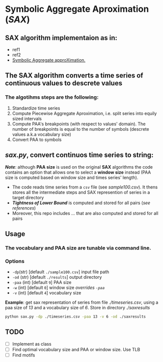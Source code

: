 # Symbolic Aggregate Aproximation (_SAX_)
## SAX algorithm implementaion as in:
* ref1
* ref2
* [Symbolic Aggregate approXimation.](https://jmotif.github.io/sax-vsm_site/morea/algorithm/SAX.html)

## The SAX algorithm converts a time series of continuous values to descrete values
### The algotihms steps are the following:
1. Standardize time series
2. Compute Piecewise Aggregate Aproximation, i.e. split series into equily sized intervals
3. Compute PAA's breakpoints (with respect to values' domain). The number of breakpoints is equal to the number of symbols (descrete values a.k.a vocabulary size) 
4. Convert PAA to symbols

## _sax.py_, convert continuos time series to string:
**_Note_**: although **PAA size** is used on the original **SAX** algorithms the code contains an option that allows one to select a **window size** instead (PAA size is computed based on window size and times series' length).
* The code reads time series from a `csv` file (see _sample100.csv_). It thens stores all the intermediate steps and SAX represention of series in a target directory
* **_Tightness of Lower Bound_** is computed and stored for all pairs (_see references_)
* Moreover, this repo includes ... that are also computed and stored for all pairs

## Usage
### The **vocabulary** and **PAA size** are tunable via command line.
### Options
* `-dp`(str) [default `./sample100.csv`] input file path
* `-od` (str) [default `./results`] output directory 
* `-paa` (int) [default `9`] PAA size 
* `-w` (int) [default `0`] window size _overrides `-paa`_
* `-v` (int) [default `4`] vocabulary size

**Example**: get sax representation of series from file _./timeseries.csv_, using a paa size of _13_ and a vocabulary size of _6_. Store in directory _./saxresults_
```bash
python sax.py -dp ./timeseries.csv -paa 13 -v 6 -od ./saxresults 
```

## TODO
- [ ] Implement as class
- [ ] Find optimal vocabulary size and PAA or window size. Use TLB
- [ ] Find motifs
